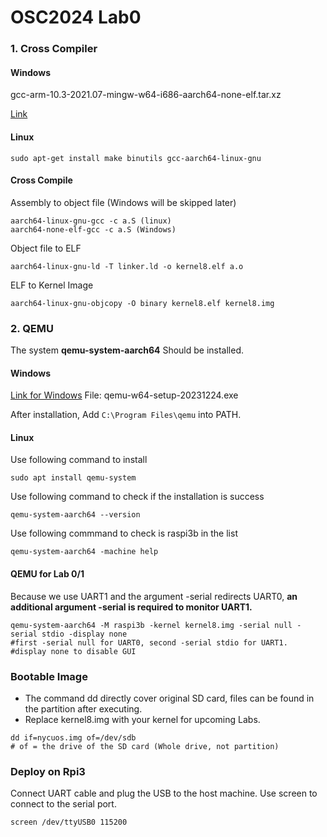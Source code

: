 # OSC2024 Lab0
### 1. Cross Compiler
#### Windows
gcc-arm-10.3-2021.07-mingw-w64-i686-aarch64-none-elf.tar.xz

[Link](https://developer.arm.com/downloads/-/gnu-a)

#### Linux
```
sudo apt-get install make binutils gcc-aarch64-linux-gnu
```

#### Cross Compile
Assembly to object file (Windows will be skipped later)
```
aarch64-linux-gnu-gcc -c a.S (linux)
aarch64-none-elf-gcc -c a.S (Windows)
```
Object file to ELF
```
aarch64-linux-gnu-ld -T linker.ld -o kernel8.elf a.o
```
ELF to Kernel Image
```
aarch64-linux-gnu-objcopy -O binary kernel8.elf kernel8.img
```

### 2. QEMU
The system **qemu-system-aarch64** Should be installed.

#### Windows
[Link for Windows](https://qemu.weilnetz.de/w64/)
File: qemu-w64-setup-20231224.exe

After installation, Add ``C:\Program Files\qemu`` into PATH.

#### Linux
Use following command to install
```
sudo apt install qemu-system
```


Use following command to check if the installation is success
```
qemu-system-aarch64 --version
```
Use following commmand to check is raspi3b in the list
```
qemu-system-aarch64 -machine help
```

#### QEMU for Lab 0/1
Because we use UART1 and the argument -serial redirects UART0, **an additional argument -serial is required to monitor UART1.**
```
qemu-system-aarch64 -M raspi3b -kernel kernel8.img -serial null -serial stdio -display none
#first -serial null for UART0, second -serial stdio for UART1.
#display none to disable GUI
```

### Bootable Image
* The command dd directly cover original SD card, files can be found in the partition after executing. 
* Replace kernel8.img with your kernel for upcoming Labs.
```
dd if=nycuos.img of=/dev/sdb
# of = the drive of the SD card (Whole drive, not partition)
```
###  Deploy on Rpi3
Connect UART cable and plug the USB to the host machine.
Use screen to connect to the serial port.
```
screen /dev/ttyUSB0 115200
```

